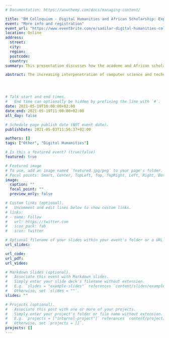 ```yaml
---
# Documentation: https://wowchemy.com/docs/managing-content/

title: "DH Colloquium - Digital Humanities and African Scholarship: Exploring Opportunities, Embracing Challenges"
event: "More info and registration"
event_url: "https://www.eventbrite.com/e/sadilar-digital-humanities-colloquium-registration-152811494293"
location: Online
address:
  street:
  city:
  region:
  postcode:
  country:
summary: This presentation discusses how the academe and African scholars can explore new technologies to recalibrate their research endeavours and impact.

abstract: The increasing interpenetration of computer science and technology with other disciplines outside the natural sciences has continued to accentuate the increasing importance of the digital transformation impacting our lives and society. Digital Humanities (DH), an emerging off shoot of this global digital revolution, espouses the deployment of new tools and techniques to retool humanistic scholarship and increase the use of social and cultural data for regional and global development. This presentation discusses how the academe and African scholars can explore new technologies to recalibrate their research endeavours and impact. Despite some perceived challenges, it is argued that these new approaches can reinvent, reconfigure and galvanize research and social transformation in Africa.




# Talk start and end times.
#   End time can optionally be hidden by prefixing the line with `#`.
date: 2021-05-19T10:00:00+02:00
date_end: 2021-05-19T11:00:00+02:00
all_day: false

# Schedule page publish date (NOT event date).
publishDate: 2021-05-03T11:56:37+02:00

authors: []
tags: ["Other", "Digital Humanities"]

# Is this a featured event? (true/false)
featured: true

# Featured image
# To use, add an image named `featured.jpg/png` to your page's folder. 
# Focal points: Smart, Center, TopLeft, Top, TopRight, Left, Right, BottomLeft, Bottom, BottomRight.
image:
  caption: ""
  focal_point: ""
  preview_only: false

# Custom links (optional).
#   Uncomment and edit lines below to show custom links.
# links:
# - name: Follow
#   url: https://twitter.com
#   icon_pack: fab
#   icon: twitter

# Optional filename of your slides within your event's folder or a URL.
url_slides:

url_code:
url_pdf: 
url_video:

# Markdown Slides (optional).
#   Associate this event with Markdown slides.
#   Simply enter your slide deck's filename without extension.
#   E.g. `slides = "example-slides"` references `content/slides/example-slides.md`.
#   Otherwise, set `slides = ""`.
slides: ""

# Projects (optional).
#   Associate this post with one or more of your projects.
#   Simply enter your project's folder or file name without extension.
#   E.g. `projects = ["internal-project"]` references `content/project/deep-learning/index.md`.
#   Otherwise, set `projects = []`.
projects: []
---
```

